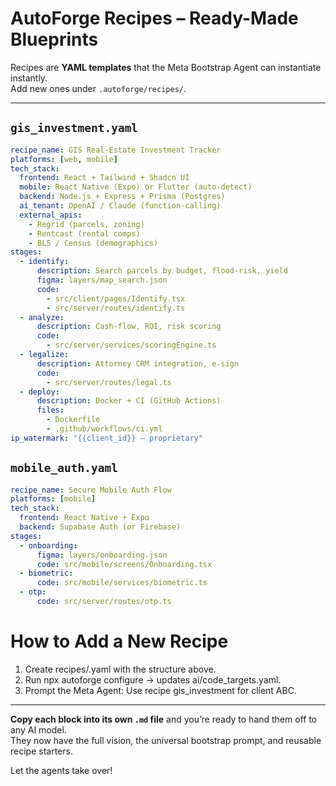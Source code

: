 # AutoForge Recipes – Ready-Made Blueprints

Recipes are **YAML templates** that the Meta Bootstrap Agent can instantiate instantly.  
Add new ones under `.autoforge/recipes/`.

---

## `gis_investment.yaml`

```yaml
recipe_name: GIS Real-Estate Investment Tracker
platforms: [web, mobile]
tech_stack:
  frontend: React + Tailwind + Shadcn UI
  mobile: React Native (Expo) or Flutter (auto-detect)
  backend: Node.js + Express + Prisma (Postgres)
  ai_tenant: OpenAI / Claude (function-calling)
  external_apis:
    - Regrid (parcels, zoning)
    - Rentcast (rental comps)
    - BLS / Census (demographics)
stages:
  - identify:
      description: Search parcels by budget, flood-risk, yield
      figma: layers/map_search.json
      code:
        - src/client/pages/Identify.tsx
        - src/server/routes/identify.ts
  - analyze:
      description: Cash-flow, ROI, risk scoring
      code:
        - src/server/services/scoringEngine.ts
  - legalize:
      description: Attorney CRM integration, e-sign
      code:
        - src/server/routes/legal.ts
  - deploy:
      description: Docker + CI (GitHub Actions)
      files:
        - Dockerfile
        - .github/workflows/ci.yml
ip_watermark: "{{client_id}} – proprietary"
```

## `mobile_auth.yaml`

```yaml
recipe_name: Secure Mobile Auth Flow
platforms: [mobile]
tech_stack:
  frontend: React Native + Expo
  backend: Supabase Auth (or Firebase)
stages:
  - onboarding:
      figma: layers/onboarding.json
      code: src/mobile/screens/Onboarding.tsx
  - biometric:
      code: src/mobile/services/biometric.ts
  - otp:
      code: src/server/routes/otp.ts
```

# How to Add a New Recipe

1. Create recipes/<name>.yaml with the structure above.
2. Run npx autoforge configure → updates ai/code_targets.yaml.
3. Prompt the Meta Agent: Use recipe gis_investment for client ABC.


---

**Copy each block into its own `.md` file** and you’re ready to hand them off to any AI model.  
They now have the full vision, the universal bootstrap prompt, and reusable recipe starters.  

Let the agents take over!
